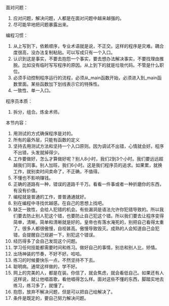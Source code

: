 面对问题：
1. 应对问题，解决问题，人都是在面对问题中越来越强的。
2. 尽可能早地把问题暴露出来。

编程习惯：
1. 从上写到下，依赖顺序，专业术语就是说，不正交。这样的程序是灾难。耦合度很高，没办法复制粘贴。可以写成只有一个入口。
2. 认识到这是事实，不要去抱怨一个事实，要去想办法解决事实，不要找理由推脱。比如没有临时写写程序的原因。从上到下的就是垃圾代码。不管是什么职位。
3. 必须手动控制程序运行的流程，必须从_main函数开始，必须进入到_main函数里面。某些函数加下划线表示它的特殊性。
4. 一致性、单一入口。

程序员本质：
1. 拆分，组合。炼金术师。

本节内容：
1. 用测试的方式确保程序是对的。
2. 所有的最外层，只能有函数的定义
3. 坚持去用测试方法和坚持一个入口原则。因为调试不出错，心情就会好。程序不出错，头发就掉得少。
4. 工作要做好，怎么才算做好呢？别人8小时，我们2到3个小时。我们要远远超越我们同事。别人加班，我们6小时。这是我们程序员的追求。如果累，就换工作，就别卖时间卖命了，不正确，不值得。
5. 不懂也不影响赚钱。
6. 正确的道路有一种，错误的道路千千万。看看一件事或者一种折磨你的东西，有没有价值。
7. 编程就是普通的工作，普普通通就好。
8. 别在编程中寻找优越感。在自己的思想上找吧。
9. 缺乏一致性，会给人犯错的机会。有些漏洞是语法允许你犯错导致的。所以我们要去防止别人犯这个错，也要防止自己犯这个错。所以我们要去让程序变得简单，清晰。简单和清晰就是好的。皇帝也有落水淹死的，别把自己看得太重了。很多人都很傲慢，自视甚高。傲慢导致毁灭。成熟的人会知道自己会犯错，会提醒自己规避一下，别犯这个错误。
10. 经历得多了会自己发现这个问题。
11. 学习任何技能都需要时间和练习。做好自己的事情，别总和别人比，矫情。
12. 出场神装的节奏，不好不好。哈哈。
13. 练习的时候要快乐一点，不然坚持不下去。
14. 聪明病。通常这样做的，学不好。
15. 网上的完美的人，都是在装。你信了，就会焦虑，就会看低自己。如果还有人这样说，就让他唱首歌，看他唱得怎么样。面对这些不懂的东西，脚踏实地去练习，练习多了，就懂了。
16. 抱怨，放弃不解决问题，但是可以把自己给解决了。
17. 条件是既定的，要自己努力解决问题。
